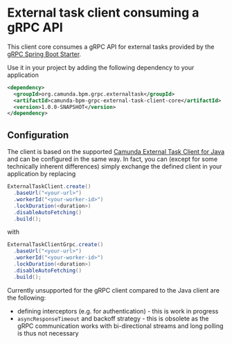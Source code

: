 # External task client consuming a gRPC API
This client core consumes a gRPC API for external tasks provided by the [gRPC Spring Boot Starter](../starter).

Use it in your project by adding the following dependency to your application
```xml
<dependency>
  <groupId>org.camunda.bpm.grpc.externaltask</groupId>
  <artifactId>camunda-bpm-grpc-external-task-client-core</artifactId>
  <version>1.0.0-SNAPSHOT</version>
</dependency>
```

## Configuration
The client is based on the supported [Camunda External Task Client for Java](https://github.com/camunda/camunda-external-task-client-java/) and can be configured in the same way. In fact, you can (except for some technically inherent differences) simply exchange the defined client in your application by replacing
```java
ExternalTaskClient.create()
  .baseUrl("<your-url>")
  .workerId("<your-worker-id>")
  .lockDuration(<duration>)
  .disableAutoFetching()
  .build();
```

with 

```java
ExternalTaskClientGrpc.create()
  .baseUrl("<your-url>")
  .workerId("<your-worker-id>")
  .lockDuration(<duration>)
  .disableAutoFetching()
  .build();
```

Currently unsupported for the gRPC client compared to the Java client are the following:

* defining interceptors (e.g. for authentication) - this is work in progress
* `asyncResponseTimeout` and backoff strategy - this is obsolete as the gRPC communication works with bi-directional streams and long polling is thus not necessary
